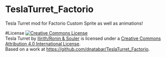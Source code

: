 # TeslaTurret_Factorio
Tesla Turret mod for Factorio
Custom Sprite as well as animations!

#License
<a rel="license" href="http://creativecommons.org/licenses/by/4.0/"><img alt="Creative Commons License" style="border-width:0" src="https://i.creativecommons.org/l/by/4.0/88x31.png" /></a><br /><span xmlns:dct="http://purl.org/dc/terms/" property="dct:title">Tesla Turret</span> by <a xmlns:cc="http://creativecommons.org/ns#" href="https://github.com/dnatabar/TeslaTurret_Factorio" property="cc:attributionName" rel="cc:attributionURL">Ilirith/Ronin & Souler</a> is licensed under a <a rel="license" href="http://creativecommons.org/licenses/by/4.0/">Creative Commons Attribution 4.0 International License</a>.<br />Based on a work at <a xmlns:dct="http://purl.org/dc/terms/" href="https://github.com/dnatabar/TeslaTurret_Factorio" rel="dct:source">https://github.com/dnatabar/TeslaTurret_Factorio</a>.
